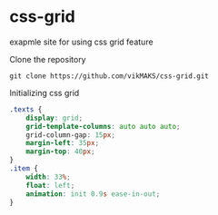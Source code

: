 # css-grid
exapmle site for using css grid feature

Clone the repository
```
git clone https://github.com/vikMAKS/css-grid.git
```
Initializing css grid
```css
.texts {
    display: grid;
    grid-template-columns: auto auto auto;
    grid-column-gap: 15px;
    margin-left: 35px;
    margin-top: 40px;
}
.item {
    width: 33%;
    float: left;
    animation: init 0.9s ease-in-out;
}
```
